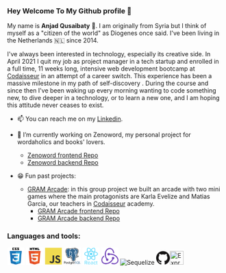 ### Hey Welcome To My Github profile 👋

My name is **Anjad Qusaibaty** 🥸. I am originally from Syria but I think of myself as a "citizen of the world" as Diogenes once said. I've been living in the Netherlands 🇳🇱 since 2014.

I've always been interested in technology, especially its creative side. In April 2021 I quit my job as project manager in a tech startup and enrolled in a full time, 11 weeks long, intensive web development bootcamp at [Codaisseur](https://codaisseur.com/courses/academy/) in an attempt of a career switch. This experience has been a massive milestone in my path of self-discovery . During the course and since then I've been waking up every morning wanting to code something new, to dive deeper in a technology, or to learn a new one, and I am hoping this attitude never ceases to exist.

- 📫  You can reach me on my [Linkedin](https://www.linkedin.com/in/anjad-qusaibaty-70933331/).

- 🔭  I’m currently working on Zenoword, my personal project for wordaholics and books' lovers.
  - [Zenoword frontend Repo](https://github.com/Anjad-Qusaibaty/Zenoword_Frontend)
  - [Zenoword backend Repo](https://github.com/Anjad-Qusaibaty/Zenoword_Backend)

- 😁  Fun past projects:
  - [GRAM Arcade](https://gramarcade.netlify.app/): in this group project we built an arcade with two mini games where the main protagonists are Karla Evelize and Matias Garcia, our teachers in [Codaisseur](https://codaisseur.com/courses/academy/) academy.
    - [GRAM Arcade frontend Repo](https://github.com/Rairakzak/gram-arcade)
    - [GRAM Arcade backend Repo](https://github.com/Anjad-Qusaibaty/GRAM_ARCADE_Backend)

### Languages and tools:
<img src="https://raw.githubusercontent.com/devicons/devicon/master/icons/css3/css3-original-wordmark.svg" alt="css3" title="CSS3" width="40" height="40"/> <img src="https://raw.githubusercontent.com/devicons/devicon/master/icons/html5/html5-original-wordmark.svg" alt="html5" title="HTML5" width="40" height="40"/> <img src="https://raw.githubusercontent.com/devicons/devicon/master/icons/javascript/javascript-original.svg" alt="javascript" title="JavaScript" width="40" height="40"/> <img src="https://raw.githubusercontent.com/devicons/devicon/master/icons/postgresql/postgresql-original-wordmark.svg" alt="postgresql" title=" Postgresql" width="40" height="40"/> <img src="https://raw.githubusercontent.com/devicons/devicon/master/icons/react/react-original-wordmark.svg" alt="react" title="React js" width="40" height="40"/> <img src="https://raw.githubusercontent.com/devicons/devicon/master/icons/redux/redux-original.svg" alt="redux" title="Redux" width="40" height="40"/>
<img height="32" widht="32" title="Sequelize" src="https://avatars1.githubusercontent.com/u/3591786?s=200&amp;v=4" />
<img height="32" width="32" title="Github" src="https://raw.githubusercontent.com/github/explore/78df643247d429f6cc873026c0622819ad797942/topics/github/github.png" /><img height="32" width="32" title="Express" src="https://avatars1.githubusercontent.com/u/5658226?s=200&amp;v=4" />

